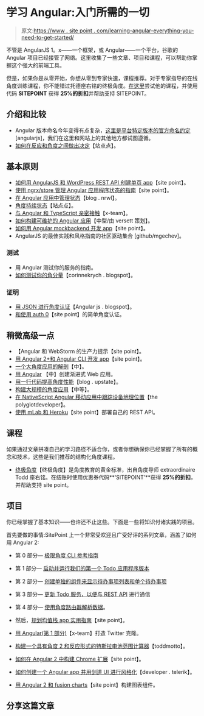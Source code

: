 # 学习 Angular:入门所需的一切

> 原文:[https://www . site point . com/learning-angular-everything-you-need-to-get-started/](https://www.sitepoint.com/learning-angular-everything-you-need-to-get-started/)

不管是 AngularJS 1。x——一个框架，或 Angular——一个平台，谷歌的 Angular 项目已经接管了网络。这里收集了一些文章、项目和课程，可以帮助你掌握这个强大的前端工具。

但是，如果你是从零开始，你想从零到专家快速，课程推荐。对于专家指导的在线角度训练课程，你不能错过托德座右铭的终极角度。[在这里](https://ultimateangular.com/)尝试他的课程，并使用代码 **SITEPOINT** 获得 **25%的折扣**并帮助支持 SITEPOINT。

## 介绍和比较

*   Angular 版本命名今年变得有点复杂，[这里是平台特定版本的官方命名约定](http://angularjs.blogspot.com.au/2017/01/branding-guidelines-for-angular-and.html) [angularjs]，我们在这里和网站上的其他地方都试图遵循。
*   [如何在反应和角度之间做出决定](https://www.sitepoint.com/react-vs-angular/)【站点点】。

## 基本原则

*   [如何用 AngularJS 和 WordPress REST API 创建单页 app](https://www.sitepoint.com/angularjs-wordpress-rest-api/)【site point】。
*   [使用 ngrx/store 管理 Angular 应用程序状态的指南](https://www.sitepoint.com/managing-state-angular-2-ngrx/)【site point】。
*   [在 Angular 应用中管理状态](https://blog.nrwl.io/managing-state-in-angular-applications-22b75ef5625f)【blog . nrwl】。
*   [角度持续状态](https://www.sitepoint.com/persisting-state-in-angularjs/)【站点点】。
*   [与 Angular 和 TypeScript 亲密接触](https://x-team.com/blog/angular-typescript/)【x-team】。
*   [如何构建可维护的 Angular 应用](https://medium.com/curated-by-versett/building-maintainable-angular-2-applications-5b9ec4b463a1)【中型/由 versett 策划】。
*   [如何用 Angular mockbackend 开发 app](https://www.sitepoint.com/angular-2-mockbackend/)【site point】。
*   AngularJS 的最佳实践和风格指南的社区驱动集合 [github/mgechev]。

### 测试

*   用 Angular 测试你的服务的指南。
*   [如何测试你的角分量](http://corinnekrych.blogspot.com.au/2017/05/test-your-angular-component.html)【corinnekrych . blogspot】。

### 证明

*   [用 JSON 进行角度认证](http://angularjs.blogspot.com.au/2016/11/easy-angular-authentication-with-json.html)【Angular js . blogspot】。
*   [和使用 auth 0](https://www.sitepoint.com/easy-angularjs-authentication-with-auth0/)【site point】的简单角度认证。

## 稍微高级一点

*   【Angular 和 WebStorm 的生产力提示【site point】。
*   [用 Angular 2+和 Angular CLI 开发 app](https://www.sitepoint.comhttps://www.sitepoint.com/mean-stack-angular-angular-cli/)【site point】。
*   [一个大角度应用的解剖](https://medium.com/@bojzi/anatomy-of-a-large-angular-application-f098e5e36994)【中】。
*   [用 Angular](https://medium.com/@ahsan.ayaz/creating-progressive-web-apps-with-angular-part-1-8f752b866f29) 【中】创建渐进式 Web 应用。
*   [用一行代码提高角度性能](https://blog.upstate.agency/improving-angular-performance-with-1-line-of-code-a1fb814a6476)【blog . upstate】。
*   [构建大规模的角度应用](https://medium.com/dailyjs/building-angular-apps-at-scale-813ef42add04)【中等】。
*   [在 NativeScript Angular 移动应用中跟踪设备地理位置](https://www.thepolyglotdeveloper.com/2017/03/device-geolocation-nativescript-angular-application/)【the polyglotdeveloper】。
*   [使用 mLab 和 Heroku](https://www.sitepoint.com/deploy-rest-api-in-30-mins-mlab-heroku/)【site point】部署自己的 REST API。

## 课程

如果通过文章拼凑自己的学习路径不适合你，或者你想确保你已经掌握了所有的概念和技术，这些是我们推荐的结构化角度课程。

*   [终极角度](https://ultimateangular.com/)【终极角度】是角度教育的黄金标准，出自角度导师 extraordinaire Todd 座右铭。在结账时使用优惠券代码**‘SITEPOINT’**获得 **25%的折扣**，并帮助支持 site point。

## 项目

你已经掌握了基本知识——也许还不止这些。下面是一些将知识付诸实践的项目。

首先要做的事情:SitePoint 上一个非常受欢迎且广受好评的系列文章，涵盖了如何用 Angular 2:

*   第 0 部分— [极限角度 CLI 参考指南](https://www.sitepoint.com/ultimate-angular-cli-reference/)
*   第 1 部分— [启动并运行我们的第一个 Todo 应用程序版本](https://www.sitepoint.com/angular-2-tutorial/)
*   第 2 部分— [创建单独的组件来显示待办事项列表和单个待办事项](https://www.sitepoint.com/understanding-component-architecture-angular/)
*   第 3 部分— [更新 Todo 服务，以便与 REST API](https://www.sitepoint.com/angular-rxjs-create-api-service-rest-backend/) 进行通信
*   第 4 部分— [使用角度路由器解析数据](https://www.sitepoint.com/component-routing-angular-router/)。

*   然后，[规划均值栈 app 实用指南](https://www.sitepoint.com/planning-mean-stack-application/)【site point】。
*   [用 Angular(第 1 部分)](https://x-team.com/blog/twitter-clone-angular-architecture/)【x-team】打造 Twitter 克隆。
*   [构建一个具有角度 2 和反应形式的特斯拉电池范围计算器](https://toddmotto.com/building-tesla-range-calculator-angular-2-reactive-forms)【toddmotto】。
*   [如何在 Angular 2 中构建 Chrome 扩展](https://www.sitepoint.com/chrome-extension-angular-2/)【site point】。
*   [如何创建一个 Angular app 并用剑道 UI 进行风格化](https://developer.telerik.com/products/kendo-ui/create-style-angular-app-kendo-ui/)【developer . telerik】。
*   [用 Angular 2 和 fusion charts](https://www.sitepoint.com/chart-component-angular2-fusioncharts/)【site point】构建图表组件。

## 分享这篇文章